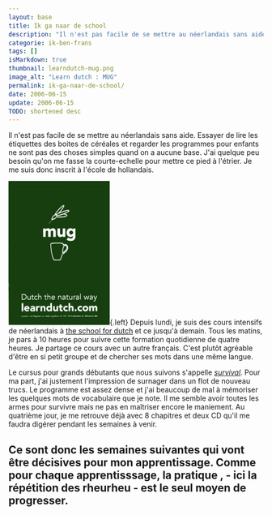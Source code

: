 ```yaml
---
layout: base
title: Ik ga naar de school
description: "Il n'est pas facile de se mettre au néerlandais sans aide. Essayer de lire les étiquettes des boites de céréales et regarder les programmes pour enfants ne "
categorie: ik-ben-frans
tags: []
isMarkdown: true
thumbnail: learndutch-mug.png
image_alt: "Learn dutch : MUG"
permalink: ik-ga-naar-de-school/
date: 2006-06-15
update: 2006-06-15
TODO: shortened desc 
---
```


Il n'est pas facile de se mettre au néerlandais sans aide. Essayer de lire les étiquettes des boites de céréales et regarder les programmes pour enfants ne sont pas des choses simples quand on a aucune base. J'ai quelque peu besoin qu'on me fasse la courte-echelle pour mettre ce pied à l'étrier. Je me suis donc inscrit à l'école de hollandais.

![Learn dutch : MUG](learndutch-mug.png){.left}
Depuis lundi, je suis des cours intensifs de néerlandais à [the school for dutch](http://www.learndutch.com/) et ce jusqu'à demain. Tous les matins, je pars à 10 heures pour suivre cette formation quotidienne de quatre heures. Je partage ce cours avec un autre français. C'est plutôt agréable d'être en si petit groupe et de chercher ses mots dans une même langue.

Le cursus pour grands débutants que nous suivons s'appelle *[survival](http://www.learndutch.com//specialcourses.cfm)*. Pour ma part, j'ai justement l'impression de surnager dans un flot de nouveau trucs. Le programme est assez dense et j'ai beaucoup de mal à mémoriser les quelques mots de vocabulaire que je note. Il me semble avoir toutes les armes pour survivre mais ne pas en maîtriser encore le maniement. Au quatrième jour, je me retrouve déjà avec 8 chapitres et deux CD qu'il me faudra digérer pendant les semaines à venir.

Ce sont donc les semaines suivantes qui vont être décisives pour mon apprentissage. Comme pour chaque apprentisssage, la pratique , - ici la répétition des rheurheu - est le seul moyen de progresser.
---